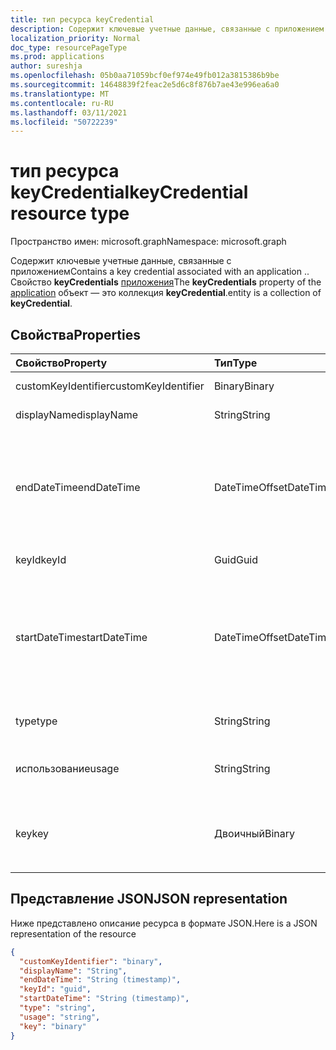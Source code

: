 ```yaml
---
title: тип ресурса keyCredential
description: Содержит ключевые учетные данные, связанные с приложением или директором службы. Свойство **keyCredentials** сущностями приложения и servicePrincipal — это коллекция **keyCredential**.
localization_priority: Normal
doc_type: resourcePageType
ms.prod: applications
author: sureshja
ms.openlocfilehash: 05b0aa71059bcf0ef974e49fb012a3815386b9be
ms.sourcegitcommit: 14648839f2feac2e5d6c8f876b7ae43e996ea6a0
ms.translationtype: MT
ms.contentlocale: ru-RU
ms.lasthandoff: 03/11/2021
ms.locfileid: "50722239"
---
```

# <a name="keycredential-resource-type"></a><span data-ttu-id="8fa72-104">тип ресурса keyCredential</span><span class="sxs-lookup"><span data-stu-id="8fa72-104">keyCredential resource type</span></span>

<span data-ttu-id="8fa72-105">Пространство имен: microsoft.graph</span><span class="sxs-lookup"><span data-stu-id="8fa72-105">Namespace: microsoft.graph</span></span>

<span data-ttu-id="8fa72-106">Содержит ключевые учетные данные, связанные с приложением</span><span class="sxs-lookup"><span data-stu-id="8fa72-106">Contains a key credential associated with an application</span></span> <!--or a service principal--><span data-ttu-id="8fa72-107">.</span><span class="sxs-lookup"><span data-stu-id="8fa72-107">.</span></span> <span data-ttu-id="8fa72-108">Свойство **keyCredentials** [приложения](application.md)</span><span class="sxs-lookup"><span data-stu-id="8fa72-108">The **keyCredentials** property of the [application](application.md)</span></span> <!--and [servicePrincipal](serviceprincipal.md)--> <span data-ttu-id="8fa72-109">объект — это коллекция **keyCredential**.</span><span class="sxs-lookup"><span data-stu-id="8fa72-109">entity is a collection of **keyCredential**.</span></span>

## <a name="properties"></a><span data-ttu-id="8fa72-110">Свойства</span><span class="sxs-lookup"><span data-stu-id="8fa72-110">Properties</span></span>
| <span data-ttu-id="8fa72-111">Свойство</span><span class="sxs-lookup"><span data-stu-id="8fa72-111">Property</span></span>     | <span data-ttu-id="8fa72-112">Тип</span><span class="sxs-lookup"><span data-stu-id="8fa72-112">Type</span></span>   |<span data-ttu-id="8fa72-113">Описание</span><span class="sxs-lookup"><span data-stu-id="8fa72-113">Description</span></span>|
|:---------------|:--------|:----------|
|<span data-ttu-id="8fa72-114">customKeyIdentifier</span><span class="sxs-lookup"><span data-stu-id="8fa72-114">customKeyIdentifier</span></span>|<span data-ttu-id="8fa72-115">Binary</span><span class="sxs-lookup"><span data-stu-id="8fa72-115">Binary</span></span>| <span data-ttu-id="8fa72-116">Настраиваемый идентификатор ключа</span><span class="sxs-lookup"><span data-stu-id="8fa72-116">Custom key identifier</span></span> |
| <span data-ttu-id="8fa72-117">displayName</span><span class="sxs-lookup"><span data-stu-id="8fa72-117">displayName</span></span> | <span data-ttu-id="8fa72-118">String</span><span class="sxs-lookup"><span data-stu-id="8fa72-118">String</span></span> | <span data-ttu-id="8fa72-119">Удобное имя для ключа.</span><span class="sxs-lookup"><span data-stu-id="8fa72-119">Friendly name for the key.</span></span> <span data-ttu-id="8fa72-120">Необязательное свойство.</span><span class="sxs-lookup"><span data-stu-id="8fa72-120">Optional.</span></span> |
|<span data-ttu-id="8fa72-121">endDateTime</span><span class="sxs-lookup"><span data-stu-id="8fa72-121">endDateTime</span></span>|<span data-ttu-id="8fa72-122">DateTimeOffset</span><span class="sxs-lookup"><span data-stu-id="8fa72-122">DateTimeOffset</span></span>|<span data-ttu-id="8fa72-123">Дата и время истечения срока действия учетных данных. Тип Timestamp представляет сведения о дате и времени в формате ISO 8601 и всегда находится во времени UTC.</span><span class="sxs-lookup"><span data-stu-id="8fa72-123">The date and time at which the credential expires.The Timestamp type represents date and time information using ISO 8601 format and is always in UTC time.</span></span> <span data-ttu-id="8fa72-124">Например, значение полуночи 1 января 2014 г. в формате UTC: `2014-01-01T00:00:00Z`.</span><span class="sxs-lookup"><span data-stu-id="8fa72-124">For example, midnight UTC on Jan 1, 2014 is `2014-01-01T00:00:00Z`</span></span>|
|<span data-ttu-id="8fa72-125">keyId</span><span class="sxs-lookup"><span data-stu-id="8fa72-125">keyId</span></span>|<span data-ttu-id="8fa72-126">Guid</span><span class="sxs-lookup"><span data-stu-id="8fa72-126">Guid</span></span>|<span data-ttu-id="8fa72-127">Уникальный идентификатор (GUID) для ключа.</span><span class="sxs-lookup"><span data-stu-id="8fa72-127">The unique identifier (GUID) for the key.</span></span>|
|<span data-ttu-id="8fa72-128">startDateTime</span><span class="sxs-lookup"><span data-stu-id="8fa72-128">startDateTime</span></span>|<span data-ttu-id="8fa72-129">DateTimeOffset</span><span class="sxs-lookup"><span data-stu-id="8fa72-129">DateTimeOffset</span></span>|<span data-ttu-id="8fa72-130">Дата и время, в течение которых учетные данные становятся действительными. Тип Timestamp представляет сведения о дате и времени в формате ISO 8601 и всегда находится во времени UTC.</span><span class="sxs-lookup"><span data-stu-id="8fa72-130">The date and time at which the credential becomes valid.The Timestamp type represents date and time information using ISO 8601 format and is always in UTC time.</span></span> <span data-ttu-id="8fa72-131">Например, значение полуночи 1 января 2014 г. в формате UTC: `2014-01-01T00:00:00Z`.</span><span class="sxs-lookup"><span data-stu-id="8fa72-131">For example, midnight UTC on Jan 1, 2014 is `2014-01-01T00:00:00Z`</span></span>|
|<span data-ttu-id="8fa72-132">type</span><span class="sxs-lookup"><span data-stu-id="8fa72-132">type</span></span>|<span data-ttu-id="8fa72-133">String</span><span class="sxs-lookup"><span data-stu-id="8fa72-133">String</span></span>|<span data-ttu-id="8fa72-134">Тип учетных данных ключей; например, "Симметричный".</span><span class="sxs-lookup"><span data-stu-id="8fa72-134">The type of key credential; for example, “Symmetric”.</span></span>|
|<span data-ttu-id="8fa72-135">использование</span><span class="sxs-lookup"><span data-stu-id="8fa72-135">usage</span></span>|<span data-ttu-id="8fa72-136">String</span><span class="sxs-lookup"><span data-stu-id="8fa72-136">String</span></span>|<span data-ttu-id="8fa72-137">Строка, описываемая цель, для которой можно использовать ключ; например, "Проверка".</span><span class="sxs-lookup"><span data-stu-id="8fa72-137">A string that describes the purpose for which the key can be used; for example, “Verify”.</span></span>|
|<span data-ttu-id="8fa72-138">key</span><span class="sxs-lookup"><span data-stu-id="8fa72-138">key</span></span>|<span data-ttu-id="8fa72-139">Двоичный</span><span class="sxs-lookup"><span data-stu-id="8fa72-139">Binary</span></span>| <span data-ttu-id="8fa72-140">Необработанные данные сертификата в массиве byte, преобразованных в строку Base64; например, `[System.Convert]::ToBase64String($Cert.GetRawCertData())` .</span><span class="sxs-lookup"><span data-stu-id="8fa72-140">The certificate's raw data in byte array converted to Base64 string; for example, `[System.Convert]::ToBase64String($Cert.GetRawCertData())`.</span></span> |

## <a name="json-representation"></a><span data-ttu-id="8fa72-141">Представление JSON</span><span class="sxs-lookup"><span data-stu-id="8fa72-141">JSON representation</span></span>

<span data-ttu-id="8fa72-142">Ниже представлено описание ресурса в формате JSON.</span><span class="sxs-lookup"><span data-stu-id="8fa72-142">Here is a JSON representation of the resource</span></span>

<!-- {
  "blockType": "resource",
  "optionalProperties": [

  ],
  "@odata.type": "microsoft.graph.keyCredential"
}-->

```json
{
  "customKeyIdentifier": "binary",
  "displayName": "String",
  "endDateTime": "String (timestamp)",
  "keyId": "guid",
  "startDateTime": "String (timestamp)",
  "type": "string",
  "usage": "string",
  "key": "binary"
}

```

<!-- uuid: 8fcb5dbc-d5aa-4681-8e31-b001d5168d79
2015-10-25 14:57:30 UTC -->
<!--
{
  "type": "#page.annotation",
  "description": "keyCredential resource",
  "keywords": "",
  "section": "documentation",
  "tocPath": "",
  "suppressions": []
}
-->

